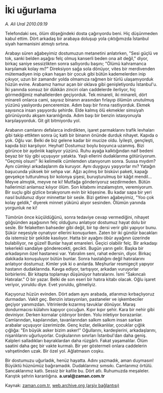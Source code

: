 # İki uğurlama

*A. Ali Ural 2010.09.19*

<td class="columnist-detail">
<p>Telefondaki ses, ölüm döşeğindeki dosta çağırıyordu beni. Hiç düşünmeden kabul ettim. Dört arkadaş bir arabaya doluşup yola çıktığımızda İstanbul siyah harmanisini atmıştı sırtına.</p>
<p>
<div id="haberMetinDiv">
<p>Arabayı süren ağabeyimiz dostumuzun metanetini anlatırken, "Sesi güçlü ve tok, sanki belden aşağısı felç olmuş kanserli beden ona ait değil," diyor, birkaç saniye sessizlikten sonra sallıyordu başını; "Ölümü kahramanca karşılamak kolay mı?" Direksiyon sağa sola dönüyor, vites bir merdivenden mütemadiyen inip çıkan haşarı bir çocuk gibi bütün kademelerden inip çıkıyor, uzun bir zamandır yolda olmamıza rağmen bir türlü ulaşamıyorduk hüzün evine. Arabamız hamur açan bir oklava gibi genişletiyordu İstanbul'u. İki yanında sonsuz bir dükkân zinciri olan caddelerde ilerliyor, hiç görmediğimiz mahallelerden geçiyorduk. Tek minareli, iki minareli, dört minareli onlarca cami, sayısız binanın arasından fırlayıp ölümün unutulmuş yüzünü yaslıyordu penceremize. Adım başı bir fırına rastlıyorduk. Ekmek sayısınca insan yaşıyordu şehirde. Elde kalmış ölü ekmekler simsiyah görünüyordu akşam karanlığında. Adım başı bir benzin istasyonuyla karşılaşıyorduk. Git git bitmiyordu yol.
<p>Arabanın camlarını defalarca indirdikten, işaret parmaklarını trafik levhaları gibi takip ettikten sonra üç katlı bir binanın önünde durduk nihayet. Kapıda o yok. Oğlu var. Belki de biz gelene kadar bir mucize oldu. İyileşti, gençleşti, kapıda bizi karşılıyor. Heyhat! Dostumuz boylu boyunca uzanmış. Bizi görünce bir aydınlık kaplıyor yüzünü. Ruhu ayağa kalktığından naif bedeni beyaz bir tüy gibi uçuşuyor yatakta. Yaşlı ellerini dudaklarıma götürüyorum. "Geçmiş olsun!" İki kelimelik cümlemden utanıyorum sonra. Sussa mıydım? Aynı cümleyi arkadaşlarım da kuruyor. Aynı duyguyu yaşıyorlar mı? Yatağın başucunda yüksek bir sehpa var. Ağzı açılmış bir bisküvi paketi, kapağı gevşekçe tutturulmuş bir kolonya şişesi, buruşturulmuş bir kâğıt mendil... Meyve almıştık, meyve ne ki! Mutfağa gönderiyoruz sezdirmeden. Bütün hallerimizi anlamsız kılıyor ölüm. Son kitabımı imzalamıştım, veremiyorum. Bir suçlu gibi gizlice bırakıyorum evin bir köşesine. Bu kadar sapa bir yeri nasıl buldunuz diyor minnettar bir sesle. Bizi getiren ağabeyimiz, "Yoo çok kolay geldik," diyerek minnet yükünü alıyor sesinden. Ölümün yanında yorgunluk ne ki!
<p>Tümörün önce küçüldüğünü, sonra tedaviye cevap vermediğini, nihayet göğsünden aşağısının felç olduğunu anlatıyor dostumuz hayat dolu bir sesle. Bir felaketten bahseder gibi değil, bir tıp dersi verir gibi yapıyor bunu. Şükür neşesiyle oynatıyor ellerini konuşurken. Zaten bir iki gündür bacakları da istemsiz bir şekilde kasılıyor. Hatta bir ayağını öbür ayağının üzerinde bulabiliyor, ne güzel! Bunlar hayat emareleri. Geçici olabilir felç. Bir arkadaşı tekerlekli sandalye gönderecekti, gecikti. Bugün yarın gelir. Başka bir arkadaşının özel hastanesi var. Yatıralım seni, rahat edersin, diyor. Birkaç dakikada konuşuluyor bütün bunlar. Sonra hastalığını değil hatıralarını anlatıyor dostumuz. Kimler yok ki o anılarda. Meşhurlar resmigeçit yapıyor hastanın dudaklarında. Kavga ediyor, tartışıyor, arkadan vuruyorlar birbirlerini. Bir kitapta toplamayı düşünüyor hatıralarını. İsmi "Sakıncalı Hatıralar." O bir yazar. Belki de son eseri bir hatıra kitabı olacak. Oğlu işaret veriyor, yoruldu diye. Evet yoruldu, gitmeliyiz.
<p>Kaçıyoruz hüzün evinden. Dört adam aynı arabada, atlarımızı kırbaçlıyoruz durmadan. Vakit geç. Benzin istasyonları, pastaneler ve işkembeciler geçiyor yanımızdan. Vitrinlerde kızarmış tavuklar dönüyor. Maraş dondurmacısı külahını kapıyor çocuğun. Kıpır kıpır şehir. Kara bir nehir gibi deviniyor. Derken kornalar çıldırıyor birden. Yolu inletiyor borazanlar. Camlarından, kapılarından, tavanlarından salkım salkım insan sarkan arabalar uçuşuyor üzerimizde. Genç kızlar, delikanlılar, çocuklar çığlık çığlığa: "En büyük asker bizim asker!" Oğullarını, kardeşlerini, arkadaşlarını, nişanlılarını uğurluyorlar. Coşkularının sınırları İstanbul'dan daha geniş. Kalpleri salladıkları bayraklardan daha rüzgârlı. Fakat yaşamalılar. Ölüm saatini daha geç bir vakte kurmalı. Bir yer göstermeli onlara caddelerin vahşetinden uzak. Bir özel yol. Ağlatmasın coşku.
<p>Bir dostumuzu uğurladık, henüz hayatta. Adını yazmadık, aman duymasın! Büyüktü hüznümüz bağıramadık. Dudaklarımız sımsıkı. Camlarımız örtülü. Sancaklarımız katlı. Sessiz bir kafile bu. Dört atlı. Ruhumuzda meşaleler. Karıştık şehrin karanlığına. <b>a.ural@zaman.com.tr</b></p></p></p></p></p></div>
</p>
<a href="http://web.archive.org/web/20101225001204/mailto:a.ural@zaman.com.tr">
</a></td>

Kaynak: [zaman.com.tr](http://zaman.com.tr/yazar.do?yazino=1029196), [web.archive.org (arşiv bağlantısı)](http://web.archive.org/web/20101225001204/http://zaman.com.tr/yazar.do?yazino=1029196)

